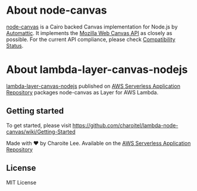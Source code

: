 # About node-canvas

[node-canvas](https://github.com/Automattic/node-canvas) is a Cairo backed Canvas implementation for Node.js by [Automattic](https://github.com/Automattic). It implements the [Mozilla Web Canvas API](https://developer.mozilla.org/en-US/docs/Web/API/Canvas_API) as closely as possible. For the current API compliance, please check [Compatibility Status](https://github.com/Automattic/node-canvas/wiki/Compatibility-Status).

# About lambda-layer-canvas-nodejs

[lambda-layer-canvas-nodejs](https://github.com/charoitel/lambda-layer-canvas-nodejs) published on [AWS Serverless Application Repository](https://serverlessrepo.aws.amazon.com/applications/arn:aws:serverlessrepo:us-east-1:990551184979:applications~lambda-layer-canvas-nodejs) packages node-canvas as Layer for AWS Lambda.

## Getting started

To get started, please visit https://github.com/charoitel/lambda-node-canvas/wiki/Getting-Started

Made with ❤️ by Charoite Lee. Available on the [AWS Serverless Application Repository](https://aws.amazon.com/serverless)

## License

MIT License
